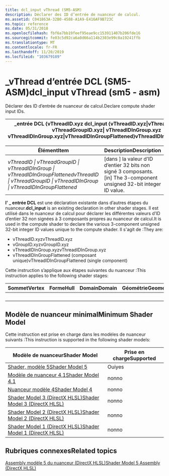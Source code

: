 ```yaml
---
title: dcl_input vThread (SM5-ASM)
description: Déclarer des ID d’entrée de nuanceur de calcul.
ms.assetid: C041863A-32B0-4588-A1A9-E416AF9B723C
ms.topic: reference
ms.date: 05/31/2018
ms.openlocfilehash: fbf6a7bb19feef95eae9cc153911407b206fde16
ms.sourcegitcommit: fe03c5d92ca6a0d66a114b2303e99c0a19241ffb
ms.translationtype: MT
ms.contentlocale: fr-FR
ms.lasthandoff: 11/20/2019
ms.locfileid: "103679189"
---
```

# <a name="dcl_input-vthread-sm5---asm"></a><span data-ttu-id="63ae0-103">\_vThread d’entrée DCL (SM5-ASM)</span><span class="sxs-lookup"><span data-stu-id="63ae0-103">dcl\_input vThread (sm5 - asm)</span></span>

<span data-ttu-id="63ae0-104">Déclarer des ID d’entrée de nuanceur de calcul.</span><span class="sxs-lookup"><span data-stu-id="63ae0-104">Declare compute shader input IDs.</span></span>



| <span data-ttu-id="63ae0-105">\_entrée DCL {vThreadID.xyz </span><span class="sxs-lookup"><span data-stu-id="63ae0-105">dcl\_input {vThreadID.xyz</span></span>\|<span data-ttu-id="63ae0-106">vThreadGroupID.xyz </span><span class="sxs-lookup"><span data-stu-id="63ae0-106">vThreadGroupID.xyz</span></span>\| <span data-ttu-id="63ae0-107">vThreadIDInGroup.xyz </span><span class="sxs-lookup"><span data-stu-id="63ae0-107">vThreadIDInGroup.xyz</span></span>\|<span data-ttu-id="63ae0-108">vThreadIDInGroupFlattened}</span><span class="sxs-lookup"><span data-stu-id="63ae0-108">vThreadIDInGroupFlattened}</span></span> |
|--------------------------------------------------------------------------------------------------|



 



| <span data-ttu-id="63ae0-109">Élément</span><span class="sxs-lookup"><span data-stu-id="63ae0-109">Item</span></span>                                                                                                                                                                                                                                                                                                                                                                          | <span data-ttu-id="63ae0-110">Description</span><span class="sxs-lookup"><span data-stu-id="63ae0-110">Description</span></span>                                                         |
|-------------------------------------------------------------------------------------------------------------------------------------------------------------------------------------------------------------------------------------------------------------------------------------------------------------------------------------------------------------------------------|---------------------------------------------------------------------|
| <span data-ttu-id="63ae0-111"><span id="vThreadID___vThreadGroupID___vThreadIDInGroup___vThreadIDInGroupFlattened"></span><span id="vthreadid___vthreadgroupid___vthreadidingroup___vthreadidingroupflattened"></span><span id="VTHREADID___VTHREADGROUPID___VTHREADIDINGROUP___VTHREADIDINGROUPFLATTENED"></span>*vThreadID \| vThreadGroupID \| vThreadIDInGroup \| vThreadIDInGroupFlattened*</span><span class="sxs-lookup"><span data-stu-id="63ae0-111"><span id="vThreadID___vThreadGroupID___vThreadIDInGroup___vThreadIDInGroupFlattened"></span><span id="vthreadid___vthreadgroupid___vthreadidingroup___vthreadidingroupflattened"></span><span id="VTHREADID___VTHREADGROUPID___VTHREADIDINGROUP___VTHREADIDINGROUPFLATTENED"></span>*vThreadID \| vThreadGroupID \| vThreadIDInGroup \| vThreadIDInGroupFlattened*</span></span><br/> | <span data-ttu-id="63ae0-112">\[dans \] la valeur d’ID d’entier 32 bits non signé 3 composants.</span><span class="sxs-lookup"><span data-stu-id="63ae0-112">\[in\] The 3-component unsigned 32-bit integer ID value.</span></span><br/> |



 

<span data-ttu-id="63ae0-113">**l' \_ entrée DCL** est une déclaration existante dans d’autres étapes du nuanceur.</span><span class="sxs-lookup"><span data-stu-id="63ae0-113">**dcl\_input** is an existing declaration in other shader stages.</span></span> <span data-ttu-id="63ae0-114">Il est utilisé dans le nuanceur de calcul pour déclarer les différentes valeurs d’ID d’entier 32 non signées à 3 composants propres au nuanceur de calcul.</span><span class="sxs-lookup"><span data-stu-id="63ae0-114">It is used in the compute shader to declare the various 3-component unsigned 32-bit integer ID values unique to the compute shader.</span></span> <span data-ttu-id="63ae0-115">Il s'agit de :</span><span class="sxs-lookup"><span data-stu-id="63ae0-115">They are:</span></span>

-   <span data-ttu-id="63ae0-116">vThreadID.xyz</span><span class="sxs-lookup"><span data-stu-id="63ae0-116">vThreadID.xyz</span></span>
-   <span data-ttu-id="63ae0-117">vGroupID.xyz</span><span class="sxs-lookup"><span data-stu-id="63ae0-117">vGroupID.xyz</span></span>
-   <span data-ttu-id="63ae0-118">vThreadIDInGroup.xyz</span><span class="sxs-lookup"><span data-stu-id="63ae0-118">vThreadIDInGroup.xyz</span></span>
-   <span data-ttu-id="63ae0-119">vThreadIDInGroupFlattened (composant unique)</span><span class="sxs-lookup"><span data-stu-id="63ae0-119">vThreadIDInGroupFlattened (single component)</span></span>

<span data-ttu-id="63ae0-120">Cette instruction s’applique aux étapes suivantes du nuanceur :</span><span class="sxs-lookup"><span data-stu-id="63ae0-120">This instruction applies to the following shader stages:</span></span>



| <span data-ttu-id="63ae0-121">Sommet</span><span class="sxs-lookup"><span data-stu-id="63ae0-121">Vertex</span></span> | <span data-ttu-id="63ae0-122">Forme</span><span class="sxs-lookup"><span data-stu-id="63ae0-122">Hull</span></span> | <span data-ttu-id="63ae0-123">Domain</span><span class="sxs-lookup"><span data-stu-id="63ae0-123">Domain</span></span> | <span data-ttu-id="63ae0-124">Géométrie</span><span class="sxs-lookup"><span data-stu-id="63ae0-124">Geometry</span></span> | <span data-ttu-id="63ae0-125">Pixel</span><span class="sxs-lookup"><span data-stu-id="63ae0-125">Pixel</span></span> | <span data-ttu-id="63ae0-126">Compute</span><span class="sxs-lookup"><span data-stu-id="63ae0-126">Compute</span></span> |
|--------|------|--------|----------|-------|---------|
|        |      |        |          |       | <span data-ttu-id="63ae0-127">X</span><span class="sxs-lookup"><span data-stu-id="63ae0-127">X</span></span>       |



 

## <a name="minimum-shader-model"></a><span data-ttu-id="63ae0-128">Modèle de nuanceur minimal</span><span class="sxs-lookup"><span data-stu-id="63ae0-128">Minimum Shader Model</span></span>

<span data-ttu-id="63ae0-129">Cette instruction est prise en charge dans les modèles de nuanceur suivants :</span><span class="sxs-lookup"><span data-stu-id="63ae0-129">This instruction is supported in the following shader models:</span></span>



| <span data-ttu-id="63ae0-130">Modèle de nuanceur</span><span class="sxs-lookup"><span data-stu-id="63ae0-130">Shader Model</span></span>                                              | <span data-ttu-id="63ae0-131">Prise en charge</span><span class="sxs-lookup"><span data-stu-id="63ae0-131">Supported</span></span> |
|-----------------------------------------------------------|-----------|
| [<span data-ttu-id="63ae0-132">Shader, modèle 5</span><span class="sxs-lookup"><span data-stu-id="63ae0-132">Shader Model 5</span></span>](d3d11-graphics-reference-sm5.md)        | <span data-ttu-id="63ae0-133">Oui</span><span class="sxs-lookup"><span data-stu-id="63ae0-133">yes</span></span>       |
| [<span data-ttu-id="63ae0-134">Modèle de nuanceur 4,1</span><span class="sxs-lookup"><span data-stu-id="63ae0-134">Shader Model 4.1</span></span>](dx-graphics-hlsl-sm4.md)              | <span data-ttu-id="63ae0-135">non</span><span class="sxs-lookup"><span data-stu-id="63ae0-135">no</span></span>        |
| [<span data-ttu-id="63ae0-136">Nuanceur modèle 4</span><span class="sxs-lookup"><span data-stu-id="63ae0-136">Shader Model 4</span></span>](dx-graphics-hlsl-sm4.md)                | <span data-ttu-id="63ae0-137">non</span><span class="sxs-lookup"><span data-stu-id="63ae0-137">no</span></span>        |
| [<span data-ttu-id="63ae0-138">Shader Model 3 (DirectX HLSL)</span><span class="sxs-lookup"><span data-stu-id="63ae0-138">Shader Model 3 (DirectX HLSL)</span></span>](dx-graphics-hlsl-sm3.md) | <span data-ttu-id="63ae0-139">non</span><span class="sxs-lookup"><span data-stu-id="63ae0-139">no</span></span>        |
| [<span data-ttu-id="63ae0-140">Shader Model 2 (DirectX HLSL)</span><span class="sxs-lookup"><span data-stu-id="63ae0-140">Shader Model 2 (DirectX HLSL)</span></span>](dx-graphics-hlsl-sm2.md) | <span data-ttu-id="63ae0-141">non</span><span class="sxs-lookup"><span data-stu-id="63ae0-141">no</span></span>        |
| [<span data-ttu-id="63ae0-142">Shader Model 1 (DirectX HLSL)</span><span class="sxs-lookup"><span data-stu-id="63ae0-142">Shader Model 1 (DirectX HLSL)</span></span>](dx-graphics-hlsl-sm1.md) | <span data-ttu-id="63ae0-143">non</span><span class="sxs-lookup"><span data-stu-id="63ae0-143">no</span></span>        |



 

## <a name="related-topics"></a><span data-ttu-id="63ae0-144">Rubriques connexes</span><span class="sxs-lookup"><span data-stu-id="63ae0-144">Related topics</span></span>

<dl> <dt>

[<span data-ttu-id="63ae0-145">Assembly modèle 5 du nuanceur (DirectX HLSL)</span><span class="sxs-lookup"><span data-stu-id="63ae0-145">Shader Model 5 Assembly (DirectX HLSL)</span></span>](shader-model-5-assembly--directx-hlsl-.md)
</dt> </dl>

 

 





